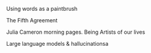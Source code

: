 ---
---


Using words as a paintbrush 

The Fifth Agreement 

Julia Cameron morning pages. Being Artists of our lives 

Large language models & hallucinationsa